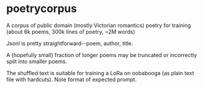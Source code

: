 # poetrycorpus
A corpus of public domain (mostly Victorian romantics) poetry for training (about 6k poems, 300k lines of poetry, ~2M words) 

Jsonl is pretty straightforward--poem, author, title.

A (hopefully small) fraction of longer poems may be truncated or incorrectly split into smaller poems.

The shuffled text is suitable for training a LoRa on oobabooga (as plain text file with hardcuts).  Note format of expected prompt.
